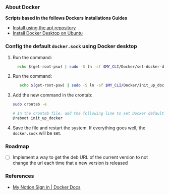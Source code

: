 ### About Docker

**Scripts based in the follows Dockers Installations Guides**

- [Install using the apt repository](https://docs.docker.com/engine/install/ubuntu/#install-using-the-repository)
- [Install Docker Desktop on Ubuntu](https://docs.docker.com/desktop/install/ubuntu/)

### Config the default `docker.sock` using Docker desktop

1. Run the command:
    ```bash
      echo $(get-root-psw) | sudo -S ln -sf $MY_CLI/Docker/set-docker-default.sh /usr/bin/set-docker-default
    ```
2. Run the command:
   ```bash
      echo $(get-root-psw) | sudo -S ln -sf $MY_CLI/Docker/init_up_docker.sh /usr/bin/init_up_docker
   ```   

3. Add the new command in the crontab:
    ```bash
    sudo crontab -e
    
    # In the crontab file, add the following line to set Docker default at reboot:
    @reboot init_up_docker
    ```
4. Save the file and restart the system. If everything goes well, the `docker.sock` will be set.
   
   

### Roadmap
- [ ] Implement a way to get the deb URL of the current version to not change the url each time that a new version is released

### References
 - [My Notion Sign in | Docker Docs](https://www.notion.so/fernando-avanzo/Sign-in-Docker-Docs-117b3def3e7c812fb8cdd5509cb8478c?pvs=4)
